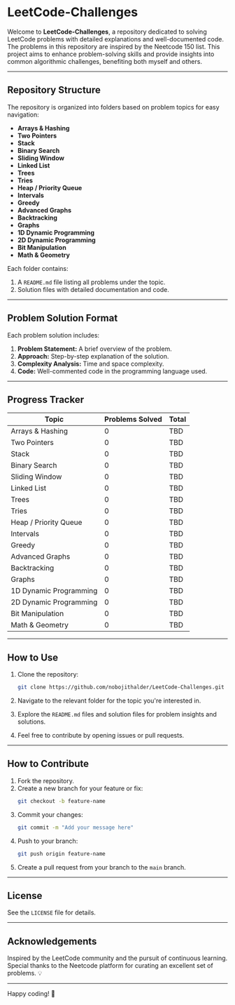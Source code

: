 # LeetCode-Challenges

Welcome to **LeetCode-Challenges**, a repository dedicated to solving LeetCode problems with detailed explanations and well-documented code. The problems in this repository are inspired by the Neetcode 150 list. 
This project aims to enhance problem-solving skills and provide insights into common algorithmic challenges, benefiting both myself and others.

---

## Repository Structure

The repository is organized into folders based on problem topics for easy navigation:

- **Arrays & Hashing**
- **Two Pointers**
- **Stack**
- **Binary Search**
- **Sliding Window**
- **Linked List**
- **Trees**
- **Tries**
- **Heap / Priority Queue**
- **Intervals**
- **Greedy**
- **Advanced Graphs**
- **Backtracking**
- **Graphs**
- **1D Dynamic Programming**
- **2D Dynamic Programming**
- **Bit Manipulation**
- **Math & Geometry**

Each folder contains:
1. A `README.md` file listing all problems under the topic.
2. Solution files with detailed documentation and code.

---

## Problem Solution Format

Each problem solution includes:

1. **Problem Statement:** A brief overview of the problem.
2. **Approach:** Step-by-step explanation of the solution.
3. **Complexity Analysis:** Time and space complexity.
4. **Code:** Well-commented code in the programming language used.

---

## Progress Tracker

| Topic                       | Problems Solved | Total |
|-----------------------------|-----------------|-------|
| Arrays & Hashing            | 0               | TBD   |
| Two Pointers                | 0               | TBD   |
| Stack                       | 0               | TBD   |
| Binary Search               | 0               | TBD   |
| Sliding Window              | 0               | TBD   |
| Linked List                 | 0               | TBD   |
| Trees                       | 0               | TBD   |
| Tries                       | 0               | TBD   |
| Heap / Priority Queue       | 0               | TBD   |
| Intervals                   | 0               | TBD   |
| Greedy                      | 0               | TBD   |
| Advanced Graphs             | 0               | TBD   |
| Backtracking                | 0               | TBD   |
| Graphs                      | 0               | TBD   |
| 1D Dynamic Programming      | 0               | TBD   |
| 2D Dynamic Programming      | 0               | TBD   |
| Bit Manipulation            | 0               | TBD   |
| Math & Geometry             | 0               | TBD   |

---

## How to Use

1. Clone the repository:
   ```bash
   git clone https://github.com/nobojithalder/LeetCode-Challenges.git
   ```

2. Navigate to the relevant folder for the topic you're interested in.

3. Explore the `README.md` files and solution files for problem insights and solutions.

4. Feel free to contribute by opening issues or pull requests.

---

## How to Contribute

1. Fork the repository.
2. Create a new branch for your feature or fix:
   ```bash
   git checkout -b feature-name
   ```
3. Commit your changes:
   ```bash
   git commit -m "Add your message here"
   ```
4. Push to your branch:
   ```bash
   git push origin feature-name
   ```
5. Create a pull request from your branch to the `main` branch.

---

## License

See the `LICENSE` file for details.

---

## Acknowledgements

Inspired by the LeetCode community and the pursuit of continuous learning. Special thanks to the Neetcode platform for curating an excellent set of problems. 💡

---

Happy coding! 🚀

